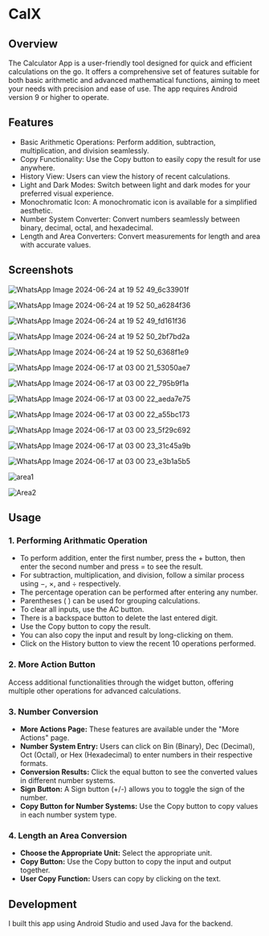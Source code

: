 # **CalX**

## **Overview**

The Calculator App is a user-friendly tool designed for quick and efficient calculations on the go. It offers a comprehensive set of features suitable for both basic arithmetic and advanced mathematical functions, aiming to meet your needs with precision and ease of use. The app requires Android version 9 or higher to operate.
    
## **Features**

- Basic Arithmetic Operations: Perform addition, subtraction, multiplication, and division seamlessly.
- Copy Functionality: Use the Copy button to easily copy the result for use anywhere.
- History View: Users can view the history of recent calculations.
- Light and Dark Modes: Switch between light and dark modes for your preferred visual experience.
- Monochromatic Icon: A monochromatic icon is available for a simplified aesthetic.
- Number System Converter: Convert numbers seamlessly between binary, decimal, octal, and hexadecimal.
- Length and Area Converters: Convert measurements for length and area with accurate values.
    
## **Screenshots**
![WhatsApp Image 2024-06-24 at 19 52 49_6c33901f](https://github.com/rjkrishna29/CalX_apk/assets/170453157/e7509142-c4bc-4073-b572-0619534c1be5)

![WhatsApp Image 2024-06-24 at 19 52 50_a6284f36](https://github.com/rjkrishna29/CalX_apk/assets/170453157/cdbb389b-b08e-47f9-a80d-6c1475085998)

![WhatsApp Image 2024-06-24 at 19 52 49_fd161f36](https://github.com/rjkrishna29/CalX_apk/assets/170453157/5f683f01-6bd1-4203-8fd4-c7dda168d6d5)

![WhatsApp Image 2024-06-24 at 19 52 50_2bf7bd2a](https://github.com/rjkrishna29/CalX_apk/assets/170453157/4c19b4ec-7aab-4581-86b9-596ac3a3e8c7)

![WhatsApp Image 2024-06-24 at 19 52 50_6368f1e9](https://github.com/rjkrishna29/CalX_apk/assets/170453157/0b924961-1c39-459a-86e4-092ab0a0e0aa)

![WhatsApp Image 2024-06-17 at 03 00 21_53050ae7](https://github.com/rjkrishna29/CalX_apk/assets/170453157/b96b0fbd-a1b4-4596-9ac8-69d086cf07db)

![WhatsApp Image 2024-06-17 at 03 00 22_795b9f1a](https://github.com/rjkrishna29/CalX_apk/assets/170453157/aa5dab18-60c6-482e-8855-19cfecfbe014)

![WhatsApp Image 2024-06-17 at 03 00 22_aeda7e75](https://github.com/rjkrishna29/CalX_apk/assets/170453157/6961230e-43a9-4062-b588-8b8005e306d8)

![WhatsApp Image 2024-06-17 at 03 00 22_a55bc173](https://github.com/rjkrishna29/CalX_apk/assets/170453157/535dbf4f-0383-4203-b836-08697f09aa07)

![WhatsApp Image 2024-06-17 at 03 00 23_5f29c692](https://github.com/rjkrishna29/CalX_apk/assets/170453157/83152dab-4045-4690-bda0-607f490e3247)

![WhatsApp Image 2024-06-17 at 03 00 23_31c45a9b](https://github.com/rjkrishna29/CalX_apk/assets/170453157/21df651b-04c2-4eb7-801f-93e2ca7056fe)

![WhatsApp Image 2024-06-17 at 03 00 23_e3b1a5b5](https://github.com/rjkrishna29/CalX_apk/assets/170453157/e10ab182-aaa8-4589-870f-ba6b0009332d)

![area1](https://github.com/rjkrishna29/CalX_apk/assets/170453157/2c2abbe0-1784-4f79-979f-09af8d771dae)

![Area2](https://github.com/rjkrishna29/CalX_apk/assets/170453157/f324c62b-199c-47b8-bf78-74c1b35c972f)


## **Usage**
### 1. Performing Arithmatic Operation
- To perform addition, enter the first number, press the + button, then enter the second number and press = to see the result.
- For subtraction, multiplication, and division, follow a similar process using −, ×, and ÷ respectively.
- The percentage operation can be performed after entering any number.
- Parentheses ( ) can be used for grouping calculations.
- To clear all inputs, use the AC button.
- There is a backspace button to delete the last entered digit.
- Use the Copy button to copy the result.
- You can also copy the input and result by long-clicking on them.
- Click on the History button to view the recent 10 operations performed.
### 2. More Action Button
Access additional functionalities through the widget button, offering multiple other operations for advanced calculations.
### 3. Number Conversion
- **More Actions Page:** These features are available under the "More Actions" page.
- **Number System Entry:** Users can click on Bin (Binary), Dec (Decimal), Oct (Octal), or Hex (Hexadecimal) to enter numbers in their respective formats.
- **Conversion Results:** Click the equal button to see the converted values in different number systems.
- **Sign Button:** A Sign button (+/-) allows you to toggle the sign of the number.
- **Copy Button for Number Systems:** Use the Copy button to copy values in each number system type.
### 4. Length an Area Conversion
- **Choose the Appropriate Unit:** Select the appropriate unit.
- **Copy Button:** Use the Copy button to copy the input and output together.
- **User Copy Function:** Users can copy by clicking on the text.
    

## **Development**
I built this app using Android Studio and used Java for the backend.
    
 

